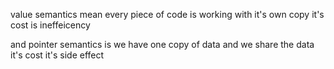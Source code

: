 value semantics mean every piece of code is working with it's own copy
it's cost is ineffeicency  

and pointer semantics is we have one copy of data and we share the data 
it's cost it's side effect 
